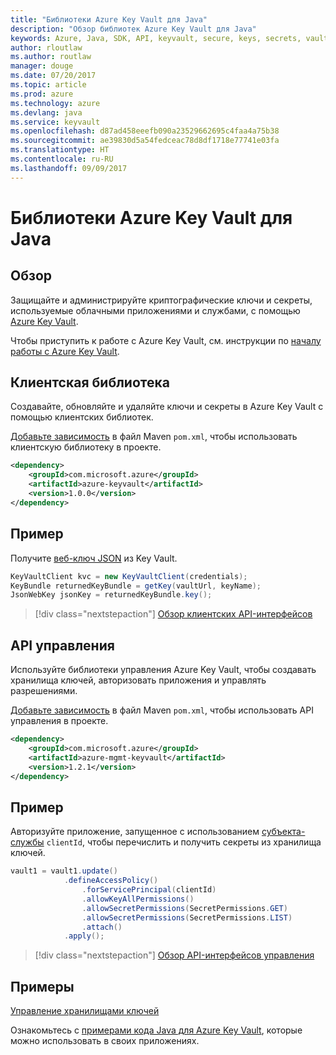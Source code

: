 ```yaml
---
title: "Библиотеки Azure Key Vault для Java"
description: "Обзор библиотек Azure Key Vault для Java"
keywords: Azure, Java, SDK, API, keyvault, secure, keys, secrets, vault
author: rloutlaw
ms.author: routlaw
manager: douge
ms.date: 07/20/2017
ms.topic: article
ms.prod: azure
ms.technology: azure
ms.devlang: java
ms.service: keyvault
ms.openlocfilehash: d87ad458eeefb090a23529662695c4faa4a75b38
ms.sourcegitcommit: ae39830d5a54fedceac78d8df1718e77741e03fa
ms.translationtype: HT
ms.contentlocale: ru-RU
ms.lasthandoff: 09/09/2017
---
```

# <a name="azure-key-vault-libraries-for-java"></a>Библиотеки Azure Key Vault для Java

## <a name="overview"></a>Обзор

Защищайте и администрируйте криптографические ключи и секреты, используемые облачными приложениями и службами, с помощью [Azure Key Vault](/azure/key-vault/).

Чтобы приступить к работе с Azure Key Vault, см. инструкции по [началу работы с Azure Key Vault](/azure/key-vault/key-vault-get-started).

## <a name="client-library"></a>Клиентская библиотека

Создавайте, обновляйте и удаляйте ключи и секреты в Azure Key Vault с помощью клиентских библиотек.

[Добавьте зависимость](https://maven.apache.org/guides/getting-started/index.html#How_do_I_use_external_dependencies) в файл Maven `pom.xml`, чтобы использовать клиентскую библиотеку в проекте.  

```XML
<dependency>
    <groupId>com.microsoft.azure</groupId>
    <artifactId>azure-keyvault</artifactId>
    <version>1.0.0</version>
</dependency>
```   

## <a name="example"></a>Пример

Получите [веб-ключ JSON](https://tools.ietf.org/html/draft-ietf-jose-json-web-key-18) из Key Vault.

```java
KeyVaultClient kvc = new KeyVaultClient(credentials);
KeyBundle returnedKeyBundle = getKey(vaultUrl, keyName);
JsonWebKey jsonKey = returnedKeyBundle.key();
```

> [!div class="nextstepaction"]
> [Обзор клиентских API-интерфейсов](/java/api/overview/azure/keyvault/clientlibrary)


## <a name="management-api"></a>API управления

Используйте библиотеки управления Azure Key Vault, чтобы создавать хранилища ключей, авторизовать приложения и управлять разрешениями. 

[Добавьте зависимость](https://maven.apache.org/guides/getting-started/index.html#How_do_I_use_external_dependencies) в файл Maven `pom.xml`, чтобы использовать API управления в проекте.  

```XML
<dependency>
    <groupId>com.microsoft.azure</groupId>
    <artifactId>azure-mgmt-keyvault</artifactId>
    <version>1.2.1</version>
</dependency>
```

## <a name="example"></a>Пример

Авторизуйте приложение, запущенное с использованием [субъекта-службы](/azure/azure-resource-manager/resource-group-create-service-principal-portal) `clientId`, чтобы перечислить и получить секреты из хранилища ключей. 

```java
vault1 = vault1.update()
            .defineAccessPolicy()
                .forServicePrincipal(clientId)
                .allowKeyAllPermissions()
                .allowSecretPermissions(SecretPermissions.GET)
                .allowSecretPermissions(SecretPermissions.LIST)
                .attach()
            .apply();
```

> [!div class="nextstepaction"]
> [Обзор API-интерфейсов управления](/java/api/overview/azure/keyvault/managementapi)


## <a name="samples"></a>Примеры

[Управление хранилищами ключей][1]   

[1]: https://github.com/Azure-Samples/key-vault-java-manage-key-vaults

Ознакомьтесь с [примерами кода Java для Azure Key Vault](https://azure.microsoft.com/resources/samples/?platform=java&term=key+vault), которые можно использовать в своих приложениях.
